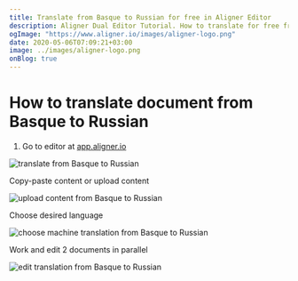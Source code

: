 ```yaml
---
title: Translate from Basque to Russian for free in Aligner Editor
description: Aligner Dual Editor Tutorial. How to translate for free from Basque to Russian. Aligner is multilingual document management platform. 
ogImage: "https://www.aligner.io/images/aligner-logo.png"
date: 2020-05-06T07:09:21+03:00
image: ../images/aligner-logo.png
onBlog: true
---
```


# How to translate document from Basque to Russian

1. Go to editor at [app.aligner.io](https://app.aligner.io "Aligner App web page")

![translate from Basque to Russian](../aligner-blank-editor.png "translate from Basque to Russian")

Copy-paste content or upload content

![upload content from Basque to Russian](../aligner-uploaded-document.png "upload content from Basque to Russian")

Choose desired language

![choose machine translation from Basque to Russian](../aligner-language-dropdown.png "choose machine translation from Basque to Russian")

Work and edit 2 documents in parallel

![edit translation from Basque to Russian](../aligner-double-sitded-editor.png "edit translation from Basque to Russian")

